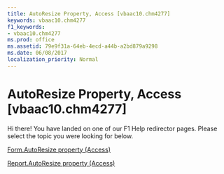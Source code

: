 ```yaml
---
title: AutoResize Property, Access [vbaac10.chm4277]
keywords: vbaac10.chm4277
f1_keywords:
- vbaac10.chm4277
ms.prod: office
ms.assetid: 79e9f31a-64eb-4ecd-a44b-a2bd879a9298
ms.date: 06/08/2017
localization_priority: Normal
---
```



# AutoResize Property, Access [vbaac10.chm4277]

Hi there! You have landed on one of our F1 Help redirector pages. Please select the topic you were looking for below.

[Form.AutoResize property (Access)](http://msdn.microsoft.com/library/5ae98bc8-fa33-7e4b-31c8-ba22aa026a45%28Office.15%29.aspx)

[Report.AutoResize property (Access)](http://msdn.microsoft.com/library/bf18b1b2-aba6-d4fe-7916-de821c76fbb4%28Office.15%29.aspx)


